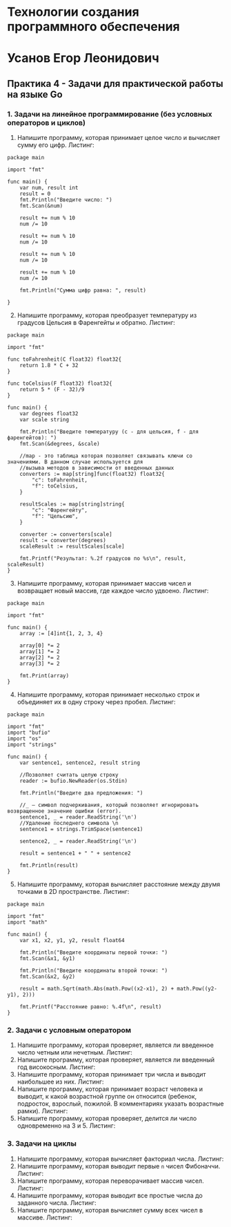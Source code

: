 # Технологии создания программного обеспечения 
# Усанов Егор Леонидович
## Практика 4 - Задачи для практической работы на языке Go
### 1. Задачи на линейное программирование (без условных операторов и циклов)
1. Напишите программу, которая принимает целое число и вычисляет сумму его цифр.
Листинг:
```
package main

import "fmt"

func main() {
	var num, result int
	result = 0
	fmt.Println("Введите число: ")
	fmt.Scan(&num)

	result += num % 10
	num /= 10

	result += num % 10
	num /= 10

	result += num % 10
	num /= 10
	
	result += num % 10
	num /= 10

	fmt.Println("Сумма цифр равна: ", result)

}
```
2. Напишите программу, которая преобразует температуру из градусов Цельсия в Фаренгейты и обратно.
   Листинг:
```
package main

import "fmt"

func toFahrenheit(C float32) float32{
	return 1.8 * C + 32
}

func toCelsius(F float32) float32{
	return 5 * (F - 32)/9
}

func main() {
	var degrees float32
	var scale string

	fmt.Println("Введите температуру (c - для цельсия, f - для фаренгейтов): ")
	fmt.Scan(&degrees, &scale)	

	//map - это таблица которая позволяет связывать ключи со значениями. В данном случае используется для 
	//вызыва методов в зависимости от введенных данных
	converters := map[string]func(float32) float32{
		"c": toFahrenheit,
		"f": toCelsius,
	}

	resultScales := map[string]string{
		"c": "Фаренгейту",
		"f": "Цельсию",
	}

	converter := converters[scale]
	result := converter(degrees)
	scaleResult := resultScales[scale]

	fmt.Printf("Результат: %.2f градусов по %s\n", result, scaleResult)
}
```
3. Напишите программу, которая принимает массив чисел и возвращает новый массив, где каждое число удвоено.
   Листинг:
```
package main

import "fmt"

func main() {
	array := [4]int{1, 2, 3, 4}

	array[0] *= 2
	array[1] *= 2
	array[2] *= 2
	array[3] *= 2

	fmt.Print(array)
}
```
4. Напишите программу, которая принимает несколько строк и объединяет их в одну строку через пробел.
   Листинг:
```
package main

import "fmt"
import "bufio"
import "os"
import "strings"

func main() {
	var sentence1, sentence2, result string

	//Позволяет считать целую строку
	reader := bufio.NewReader(os.Stdin)

	fmt.Println("Введите два предложения: ")

	//_ — символ подчеркивания, который позволяет игнорировать возвращенное значение ошибки (error). 
	sentence1, _ = reader.ReadString('\n')
	//Удаление последнего символа \n
	sentence1 = strings.TrimSpace(sentence1)

	sentence2, _ = reader.ReadString('\n')

	result = sentence1 + " " + sentence2

	fmt.Println(result)
}
```
5. Напишите программу, которая вычисляет расстояние между двумя точками в 2D пространстве.
   Листинг:
```
package main

import "fmt"
import "math"

func main() {
    var x1, x2, y1, y2, result float64

    fmt.Println("Введите координаты первой точки: ")
    fmt.Scan(&x1, &y1)

    fmt.Println("Введите координаты второй точки: ")
    fmt.Scan(&x2, &y2)

    result = math.Sqrt(math.Abs(math.Pow((x2-x1), 2) + math.Pow((y2-y1), 2)))

    fmt.Printf("Расстояние равно: %.4f\n", result)
}
```
### 2. Задачи с условным оператором
1. Напишите программу, которая проверяет, является ли введенное число четным или нечетным.
   Листинг:
2. Напишите программу, которая проверяет, является ли введенный год високосным.
   Листинг:
3. Напишите программу, которая принимает три числа и выводит наибольшее из них.
   Листинг:
4. Напишите программу, которая принимает возраст человека и выводит, к какой возрастной группе он относится (ребенок, подросток, взрослый, пожилой. В комментариях указать возрастные рамки).
   Листинг:
5. Напишите программу, которая проверяет, делится ли число одновременно на 3 и 5.
   Листинг:
### 3. Задачи на циклы
1. Напишите программу, которая вычисляет факториал числа.
   Листинг:
2. Напишите программу, которая выводит первые `n` чисел Фибоначчи.
   Листинг:
3. Напишите программу, которая переворачивает массив чисел.
   Листинг:
4. Напишите программу, которая выводит все простые числа до заданного числа.
   Листинг:
5. Напишите программу, которая вычисляет сумму всех чисел в массиве.
   Листинг:
